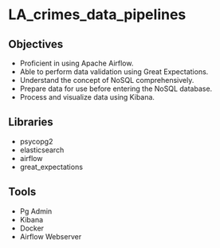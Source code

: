 # LA_crimes_data_pipelines

## Objectives
- Proficient in using Apache Airflow.
- Able to perform data validation using Great Expectations.
- Understand the concept of NoSQL comprehensively.
- Prepare data for use before entering the NoSQL database.
- Process and visualize data using Kibana.

## Libraries
- psycopg2
- elasticsearch
- airflow
- great_expectations

## Tools
- Pg Admin
- Kibana
- Docker
- Airflow Webserver
